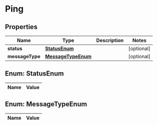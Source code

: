 

# Ping

## Properties

Name | Type | Description | Notes
------------ | ------------- | ------------- | -------------
**status** | [**StatusEnum**](#StatusEnum) |  |  [optional]
**messageType** | [**MessageTypeEnum**](#MessageTypeEnum) |  |  [optional]


## Enum: StatusEnum

Name | Value
---- | -----


## Enum: MessageTypeEnum

Name | Value
---- | -----




